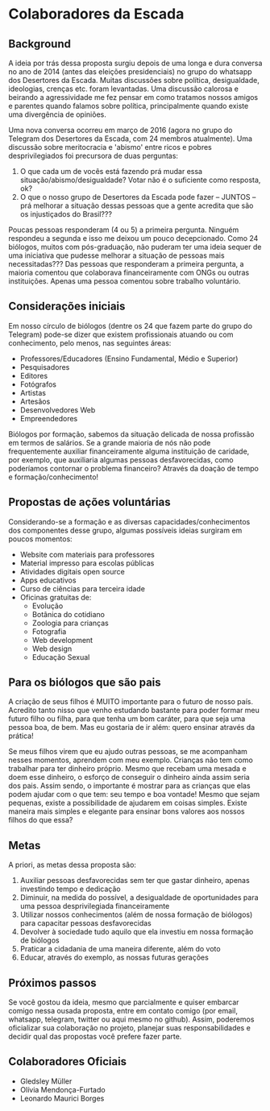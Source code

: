 # Colaboradores da Escada

## Background

A ideia por trás dessa proposta surgiu depois de uma longa e dura conversa no ano de 2014 (antes das eleições presidenciais) no grupo do whatsapp dos Desertores da Escada. Muitas discussões sobre política, desigualdade, ideologias, crenças etc. foram levantadas. Uma discussão calorosa e beirando a agressividade me fez pensar em como tratamos nossos amigos e parentes quando falamos sobre política, principalmente quando existe uma divergência de opiniões.

Uma nova conversa ocorreu em março de 2016 (agora no grupo do Telegram dos Desertores da Escada, com 24 membros atualmente). Uma discussão sobre meritocracia e 'abismo' entre ricos e pobres desprivilegiados foi precursora de duas perguntas:

1. O que cada um de vocês está fazendo prá mudar essa situação/abismo/desigualdade? Votar não é o suficiente como resposta, ok?
2. O que o nosso grupo de Desertores da Escada pode fazer – JUNTOS – prá melhorar a situação dessas pessoas que a gente acredita que são os injustiçados do Brasil??? 

Poucas pessoas responderam (4 ou 5) a primeira pergunta. Ninguém respondeu a segunda e isso me deixou um pouco decepcionado. Como 24 biólogos, muitos com pós-graduação, não puderam ter uma ideia sequer de uma iniciativa que pudesse melhorar a situação de pessoas mais necessitadas??? Das pessoas que responderam a primeira pergunta, a maioria comentou que colaborava financeiramente com ONGs ou outras instituições. Apenas uma pessoa comentou sobre trabalho voluntário.

## Considerações iniciais

Em nosso círculo de biólogos (dentre os 24 que fazem parte do grupo do Telegram) pode-se dizer que existem profissionais atuando ou com conhecimento, pelo menos, nas seguintes áreas:

- Professores/Educadores (Ensino Fundamental, Médio e Superior)
- Pesquisadores
- Editores
- Fotógrafos
- Artistas
- Artesãos
- Desenvolvedores Web
- Empreendedores

Biólogos por formação, sabemos da situação delicada de nossa profissão em termos de salários. Se a grande maioria de nós não pode frequentemente auxiliar financeiramente alguma instituição de caridade, por exemplo, que auxiliaria algumas pessoas desfavorecidas, como poderíamos contornar o problema financeiro? Através da doação de tempo e formação/conhecimento!

## Propostas de ações voluntárias

Considerando-se a formação e as diversas capacidades/conhecimentos dos componentes desse grupo, algumas possíveis ideias surgiram em poucos momentos:

- Website com materiais para professores
- Material impresso para escolas públicas
- Atividades digitais open source
- Apps educativos
- Curso de ciências para terceira idade
- Oficinas gratuitas de:
    + Evolução
    + Botânica do cotidiano
    + Zoologia para crianças
    + Fotografia
    + Web development
    + Web design
    + Educação Sexual

## Para os biólogos que são pais

A criação de seus filhos é MUITO importante para o futuro de nosso país. Acredito tanto nisso que venho estudando bastante para poder formar meu futuro filho ou filha, para que tenha um bom caráter, para que seja uma pessoa boa, de bem. Mas eu gostaria de ir além: quero ensinar através da prática! 

Se meus filhos virem que eu ajudo outras pessoas, se me acompanham nesses momentos, aprendem com meu exemplo. Crianças não tem como trabalhar para ter dinheiro próprio. Mesmo que recebam uma mesada e doem esse dinheiro, o esforço de conseguir o dinheiro ainda assim seria dos pais. Assim sendo, o importante é mostrar para as crianças que elas podem ajudar com o que tem: seu tempo e boa vontade! Mesmo que sejam pequenas, existe a possibilidade de ajudarem em coisas simples. Existe maneira mais simples e elegante para ensinar bons valores aos nossos filhos do que essa?

## Metas

A priori, as metas dessa proposta são:

1. Auxiliar pessoas desfavorecidas sem ter que gastar dinheiro, apenas investindo tempo e dedicação
2. Diminuir, na medida do possível, a desigualdade de oportunidades para uma pessoa desprivilegiada financeiramente
3. Utilizar nossos conhecimentos (além de nossa formação de biólogos) para capacitar pessoas desfavorecidas
4. Devolver à sociedade tudo aquilo que ela investiu em nossa formação de biólogos
5. Praticar a cidadania de uma maneira diferente, além do voto
6. Educar, através do exemplo, as nossas futuras gerações


## Próximos passos

Se você gostou da ideia, mesmo que parcialmente e quiser embarcar comigo nessa ousada proposta, entre em contato comigo (por email, whatsapp, telegram, twitter ou aqui mesmo no github). Assim, poderemos oficializar sua colaboração no projeto, planejar suas responsabilidades e decidir qual das propostas você prefere fazer parte.

## Colaboradores Oficiais

- Gledsley Müller
- Olívia Mendonça-Furtado
- Leonardo Maurici Borges  
